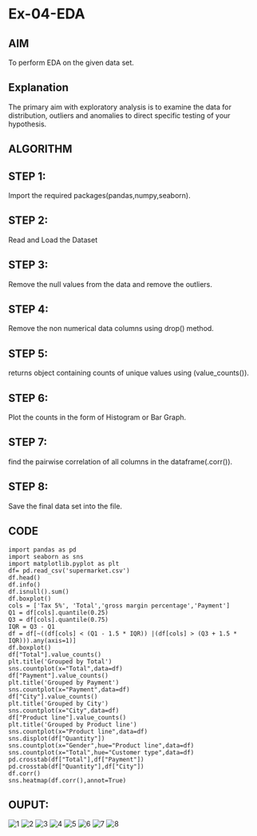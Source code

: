 # Ex-04-EDA
## AIM
To perform EDA on the given data set.

## Explanation
The primary aim with exploratory analysis is to examine the data for distribution, outliers and anomalies to direct specific testing of your hypothesis.

## ALGORITHM
## STEP 1:
Import the required packages(pandas,numpy,seaborn).

## STEP 2:
Read and Load the Dataset

## STEP 3:
Remove the null values from the data and remove the outliers.

## STEP 4:
Remove the non numerical data columns using drop() method.

## STEP 5:
returns object containing counts of unique values using (value_counts()).

## STEP 6:
Plot the counts in the form of Histogram or Bar Graph.

## STEP 7:
find the pairwise correlation of all columns in the dataframe(.corr()).

## STEP 8:
Save the final data set into the file.

## CODE
```
import pandas as pd 
import seaborn as sns
import matplotlib.pyplot as plt
df= pd.read_csv('supermarket.csv')
df.head()
df.info()
df.isnull().sum()
df.boxplot()
cols = ['Tax 5%', 'Total','gross margin percentage','Payment']
Q1 = df[cols].quantile(0.25)
Q3 = df[cols].quantile(0.75)
IQR = Q3 - Q1
df = df[~((df[cols] < (Q1 - 1.5 * IQR)) |(df[cols] > (Q3 + 1.5 * IQR))).any(axis=1)]
df.boxplot()
df["Total"].value_counts()
plt.title('Grouped by Total')
sns.countplot(x="Total",data=df)
df["Payment"].value_counts()
plt.title('Grouped by Payment')
sns.countplot(x="Payment",data=df)
df["City"].value_counts()
plt.title('Grouped by City')
sns.countplot(x="City",data=df)
df["Product line"].value_counts()
plt.title('Grouped by Product line')
sns.countplot(x="Product line",data=df)
sns.displot(df["Quantity"])
sns.countplot(x="Gender",hue="Product line",data=df)
sns.countplot(x="Total",hue="Customer type",data=df)
pd.crosstab(df["Total"],df["Payment"])
pd.crosstab(df["Quantity"],df["City"])
df.corr()
sns.heatmap(df.corr(),annot=True)
```
## OUPUT:
![1](https://user-images.githubusercontent.com/94211349/162873324-4506ca46-32bc-4748-b113-c93cd84b890c.png)
![2](https://user-images.githubusercontent.com/94211349/162873341-6b3d4b9b-825e-4e7d-ab62-1d04d7d03c2f.png)
![3](https://user-images.githubusercontent.com/94211349/162873368-5bb48132-7bce-40a5-97da-75417e707fcf.png)
![4](https://user-images.githubusercontent.com/94211349/162873392-63171e23-8f04-4302-83c1-6ac369ca5735.png)
![5](https://user-images.githubusercontent.com/94211349/162873414-d9b3b97a-512c-4fb6-8a28-103d21bd193d.png)
![6](https://user-images.githubusercontent.com/94211349/162873430-26a670f3-128d-4e80-8373-cd83580440e7.png)
![7](https://user-images.githubusercontent.com/94211349/162873443-4bf778cb-e5c7-4c32-90c8-be775c086b2f.png)
![8](https://user-images.githubusercontent.com/94211349/162873480-28b2e3c0-a0a6-4799-bd5e-613b215eb83d.png)













